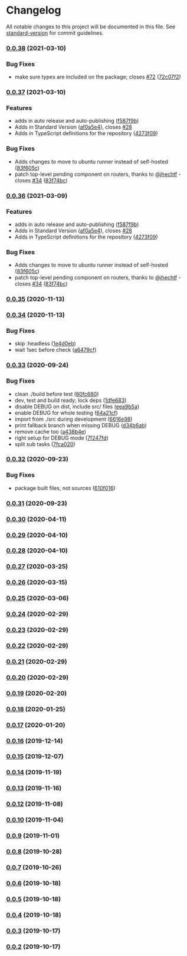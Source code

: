 # Changelog

All notable changes to this project will be documented in this file. See [standard-version](https://github.com/conventional-changelog/standard-version) for commit guidelines.

### [0.0.38](https://github.com/pateketrueke/yrv/compare/v0.0.37...v0.0.38) (2021-03-10)


### Bug Fixes

* make sure types are included on the package; closes [#72](https://github.com/pateketrueke/yrv/issues/72) ([72c07f2](https://github.com/pateketrueke/yrv/commit/72c07f2fa57aefef23af093fab58430e318231a9))

### [0.0.37](https://github.com/pateketrueke/yrv/compare/v0.0.35...v0.0.37) (2021-03-10)


### Features

* adds in auto release and auto-publishing ([f587f9b](https://github.com/pateketrueke/yrv/commit/f587f9b35c48586b05bcc08f645021ed801c073b))
* Adds in Standard Version ([af0a5e4](https://github.com/pateketrueke/yrv/commit/af0a5e4d6b9f25480a5b3b88ed3151c00516792c)), closes [#28](https://github.com/pateketrueke/yrv/issues/28)
* Adds in TypeScript definitions for the repository ([4273f09](https://github.com/pateketrueke/yrv/commit/4273f09a778ff38b7c11eb0ef108209ac5f12749))


### Bug Fixes

* Adds changes to move to ubuntu runner instead of self-hosted ([83f605c](https://github.com/pateketrueke/yrv/commit/83f605ce8f0eedc58de761af1b9ee8901a0dda8c))
* patch top-level pending component on routers, thanks to [@jhechtf](https://github.com/jhechtf) - closes [#34](https://github.com/pateketrueke/yrv/issues/34) ([83f74bc](https://github.com/pateketrueke/yrv/commit/83f74bcae474ba122c5dacc8c4aeb0625b2645ea))

### [0.0.36](https://github.com/pateketrueke/yrv/compare/v0.0.35...v0.0.36) (2021-03-09)


### Features

* adds in auto release and auto-publishing ([f587f9b](https://github.com/pateketrueke/yrv/commit/f587f9b35c48586b05bcc08f645021ed801c073b))
* Adds in Standard Version ([af0a5e4](https://github.com/pateketrueke/yrv/commit/af0a5e4d6b9f25480a5b3b88ed3151c00516792c)), closes [#28](https://github.com/pateketrueke/yrv/issues/28)
* Adds in TypeScript definitions for the repository ([4273f09](https://github.com/pateketrueke/yrv/commit/4273f09a778ff38b7c11eb0ef108209ac5f12749))


### Bug Fixes

* Adds changes to move to ubuntu runner instead of self-hosted ([83f605c](https://github.com/pateketrueke/yrv/commit/83f605ce8f0eedc58de761af1b9ee8901a0dda8c))
* patch top-level pending component on routers, thanks to [@jhechtf](https://github.com/jhechtf) - closes [#34](https://github.com/pateketrueke/yrv/issues/34) ([83f74bc](https://github.com/pateketrueke/yrv/commit/83f74bcae474ba122c5dacc8c4aeb0625b2645ea))

### [0.0.35](https://github.com/pateketrueke/yrv/compare/v0.0.34...v0.0.35) (2020-11-13)

### [0.0.34](https://github.com/pateketrueke/yrv/compare/v0.0.33...v0.0.34) (2020-11-13)


### Bug Fixes

* skip :headless ([1e4d0eb](https://github.com/pateketrueke/yrv/commit/1e4d0eb426945635c48c150a8b26dbf970dc2841))
* wait 1sec before check ([a6479cf](https://github.com/pateketrueke/yrv/commit/a6479cfd12d49350e14189d21e58d70bd60e5132))

### [0.0.33](https://github.com/pateketrueke/yrv/compare/v0.0.32...v0.0.33) (2020-09-24)


### Bug Fixes

* clean ./build before test ([60fc680](https://github.com/pateketrueke/yrv/commit/60fc6800e9bd952d14fa6cb98cc8267c106aeb3f))
* dev, test and build ready; lock deps ([1dfe683](https://github.com/pateketrueke/yrv/commit/1dfe683e5e03b8cd0f7b6ed91d86585aee384200))
* disable DEBUG on dist, include src/ files ([eea9b5a](https://github.com/pateketrueke/yrv/commit/eea9b5a15704e660a3d2b070f6f73b4363d783b7))
* enable DEBUG for whole testing ([64a21cf](https://github.com/pateketrueke/yrv/commit/64a21cfd48065bdeb582f38f76af10f52ff9d46d))
* import from ./src during development ([6616e98](https://github.com/pateketrueke/yrv/commit/6616e986483731ba443fb675482583a1b369e918))
* print fallback branch when missing DEBUG ([d34b6ab](https://github.com/pateketrueke/yrv/commit/d34b6abb8d291bc0e749abaf310c844cbf02071f))
* remove cache too ([a438b4e](https://github.com/pateketrueke/yrv/commit/a438b4e2080e0849298d38c1b6b36a2e7088dc1e))
* right setup for DEBUG mode ([7f247fd](https://github.com/pateketrueke/yrv/commit/7f247fd259702149982f20674f3265c7e1ac352d))
* split sub tasks ([7fca020](https://github.com/pateketrueke/yrv/commit/7fca020283f955b8826923323029199bd98ba8b3))

### [0.0.32](https://github.com/pateketrueke/yrv/compare/v0.0.31...v0.0.32) (2020-09-23)


### Bug Fixes

* package built files, not sources ([610f016](https://github.com/pateketrueke/yrv/commit/610f0169d7c1dc38c11ca68efaa15a976c5596f1))

### [0.0.31](https://github.com/pateketrueke/yrv/compare/v0.0.30...v0.0.31) (2020-09-23)

### [0.0.30](https://github.com/pateketrueke/yrv/compare/v0.0.29...v0.0.30) (2020-04-11)

### [0.0.29](https://github.com/pateketrueke/yrv/compare/v0.0.28...v0.0.29) (2020-04-10)

### [0.0.28](https://github.com/pateketrueke/yrv/compare/v0.0.27...v0.0.28) (2020-04-10)

### [0.0.27](https://github.com/pateketrueke/yrv/compare/v0.0.26...v0.0.27) (2020-03-25)

### [0.0.26](https://github.com/pateketrueke/yrv/compare/v0.0.25...v0.0.26) (2020-03-15)

### [0.0.25](https://github.com/pateketrueke/yrv/compare/v0.0.24...v0.0.25) (2020-03-06)

### [0.0.24](https://github.com/pateketrueke/yrv/compare/v0.0.23...v0.0.24) (2020-02-29)

### [0.0.23](https://github.com/pateketrueke/yrv/compare/v0.0.22...v0.0.23) (2020-02-29)

### [0.0.22](https://github.com/pateketrueke/yrv/compare/v0.0.21...v0.0.22) (2020-02-29)

### [0.0.21](https://github.com/pateketrueke/yrv/compare/v0.0.20...v0.0.21) (2020-02-29)

### [0.0.20](https://github.com/pateketrueke/yrv/compare/v0.0.19...v0.0.20) (2020-02-29)

### [0.0.19](https://github.com/pateketrueke/yrv/compare/v0.0.18...v0.0.19) (2020-02-20)

### [0.0.18](https://github.com/pateketrueke/yrv/compare/v0.0.17...v0.0.18) (2020-01-25)

### [0.0.17](https://github.com/pateketrueke/yrv/compare/v0.0.16...v0.0.17) (2020-01-20)

### [0.0.16](https://github.com/pateketrueke/yrv/compare/v0.0.15...v0.0.16) (2019-12-14)

### [0.0.15](https://github.com/pateketrueke/yrv/compare/v0.0.14...v0.0.15) (2019-12-07)

### [0.0.14](https://github.com/pateketrueke/yrv/compare/v0.0.13...v0.0.14) (2019-11-19)

### [0.0.13](https://github.com/pateketrueke/yrv/compare/v0.0.12...v0.0.13) (2019-11-16)

### [0.0.12](https://github.com/pateketrueke/yrv/compare/v0.0.10...v0.0.12) (2019-11-08)

### [0.0.10](https://github.com/pateketrueke/yrv/compare/v0.0.9...v0.0.10) (2019-11-04)

### [0.0.9](https://github.com/pateketrueke/yrv/compare/v0.0.8...v0.0.9) (2019-11-01)

### [0.0.8](https://github.com/pateketrueke/yrv/compare/v0.0.7...v0.0.8) (2019-10-28)

### [0.0.7](https://github.com/pateketrueke/yrv/compare/v0.0.6...v0.0.7) (2019-10-26)

### [0.0.6](https://github.com/pateketrueke/yrv/compare/v0.0.5...v0.0.6) (2019-10-18)

### [0.0.5](https://github.com/pateketrueke/yrv/compare/v0.0.4...v0.0.5) (2019-10-18)

### [0.0.4](https://github.com/pateketrueke/yrv/compare/v0.0.3...v0.0.4) (2019-10-18)

### [0.0.3](https://github.com/pateketrueke/yrv/compare/v0.0.2...v0.0.3) (2019-10-17)

### [0.0.2](https://github.com/pateketrueke/yrv/compare/v0.0.1...v0.0.2) (2019-10-17)
